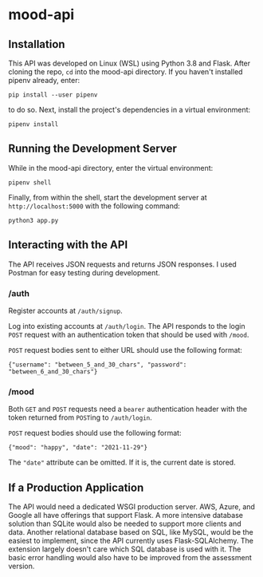 # mood-api
## Installation
This API was developed on Linux (WSL) using Python 3.8 and Flask.  After cloning the repo, `cd` into the mood-api directory.  If you haven't installed pipenv already, enter:

`pip install --user pipenv`

to do so.  Next, install the project's dependencies in a virtual environment: 

`pipenv install`


## Running the Development Server
While in the mood-api directory, enter the virtual environment:

`pipenv shell`

Finally, from within the shell, start the development server at `http://localhost:5000` with the following command:

`python3 app.py`

## Interacting with the API
The API receives JSON requests and returns JSON responses.  I used Postman for easy testing during development.

### /auth
Register accounts at `/auth/signup`.

Log into existing accounts at `/auth/login`.  The API responds to the login `POST` request with an authentication token that should be used with `/mood`.

`POST` request bodies sent to either URL should use the following format:

`{"username": "between_5_and_30_chars", "password": "between_6_and_30_chars"}`

### /mood
Both `GET` and `POST` requests need a `bearer` authentication header with the token returned from `POST`ing to `/auth/login`.

`POST` request bodies should use the following format:

`{"mood": "happy", "date": "2021-11-29"}`

The `"date"` attribute can be omitted.  If it is, the current date is stored.

## If a Production Application
The API would need a dedicated WSGI production server.  AWS, Azure, and Google all have offerings that support Flask.  A more intensive database solution than SQLite would also be needed to support more clients and data.  Another relational database based on SQL, like MySQL, would be the easiest to implement, since the API currently uses Flask-SQLAlchemy.  The extension largely doesn't care which SQL database is used with it.  The basic error handling would also have to be improved from the assessment version.
